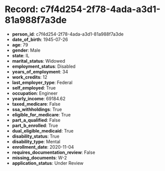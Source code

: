# Record: c7f4d254-2f78-4ada-a3d1-81a988f7a3de

- **person_id**: c7f4d254-2f78-4ada-a3d1-81a988f7a3de
- **date_of_birth**: 1945-07-26
- **age**: 79
- **gender**: Male
- **state**: IL
- **marital_status**: Widowed
- **employment_status**: Disabled
- **years_of_employment**: 34
- **work_credits**: 12
- **last_employer_type**: Federal
- **self_employed**: True
- **occupation**: Engineer
- **yearly_income**: 69184.62
- **taxed_medicare**: False
- **ssa_withholdings**: True
- **eligible_for_medicare**: True
- **part_a_qualified**: False
- **part_b_enrolled**: True
- **dual_eligible_medicaid**: True
- **disability_status**: True
- **disability_type**: Mental
- **enrollment_date**: 2020-11-04
- **requires_documentation_review**: False
- **missing_documents**: W-2
- **application_status**: Under Review